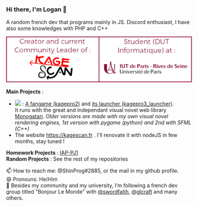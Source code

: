 ### Hi there, I'm Logan 👋

A random french dev that programs mainly in JS. Discord enthusiast, I have also some knowledges with PHP and C++

<p align="center">
  <img alt="Logan TANN - Creator & Community Leader of Kagescan.fr, Student at the IUT of Paris University" src="gh_md_1.png"/>
</p>

**Main Projects** : 

* <img src="https://kagescan.fr/fangame/logo.png" height="50px"> : [A fangame (kagepro2)](https://github.com/LoganTann/kagepro2) and [its launcher (kagepro3_launcher)](https://github.com/LoganTann/kagepro2).  
It runs with the great and independant visual novel web library [Monogatari](https://github.com/Monogatari/Monogatari). *Older versions are made with my own visual novel rendering engines, 1st version with pygame (python) and 2nd with SFML (C++)*
* The website https://kagescan.fr . I'll renovate it with nodeJS in few months, stay tuned !

**Homework Projects** : [IAP-PJ1](https://github.com/LoganTann/IAP-PJ1)  
**Random Projects** : See the rest of my repositories

📫 How to reach me: @ShinProg#2885, or the mail in my github profile.  
😄 Pronouns: He/Him  
👯 Besides my community and my university, I’m following a french dev group titled "Bonjour Le Monde" with [@swordfatih](https://github.com/swordfatih), [@glcraft](https://github.com/glcraft) and many others.
